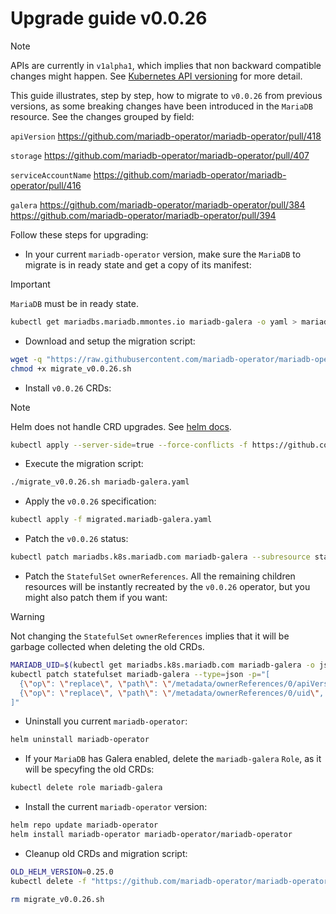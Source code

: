 # Upgrade guide v0.0.26

> [!NOTE]  
> APIs are currently in `v1alpha1`, which implies that non backward compatible changes might happen. See [Kubernetes API versioning](https://kubernetes.io/docs/reference/using-api/#api-versioning) for more detail.

This guide illustrates, step by step, how to migrate to `v0.0.26` from previous versions, as some breaking changes have been introduced in the `MariaDB` resource. See the changes grouped by field:

`apiVersion`
https://github.com/mariadb-operator/mariadb-operator/pull/418

`storage`
https://github.com/mariadb-operator/mariadb-operator/pull/407

`serviceAccountName`
https://github.com/mariadb-operator/mariadb-operator/pull/416

`galera`
https://github.com/mariadb-operator/mariadb-operator/pull/384
https://github.com/mariadb-operator/mariadb-operator/pull/394

Follow these steps for upgrading:

- In your current `mariadb-operator` version, make sure the `MariaDB` to migrate is in ready state and get a copy of its manifest:
> [!IMPORTANT]  
> `MariaDB` must be in ready state.
```bash
kubectl get mariadbs.mariadb.mmontes.io mariadb-galera -o yaml > mariadb-galera.yaml
```

- Download and setup the migration script:
```bash
wget -q "https://raw.githubusercontent.com/mariadb-operator/mariadb-operator/main/hack/migrate_v0.0.26.sh"
chmod +x migrate_v0.0.26.sh
```

- Install `v0.0.26` CRDs:
> [!NOTE]  
> Helm does not handle CRD upgrades. See [helm docs](https://helm.sh/docs/chart_best_practices/custom_resource_definitions/#some-caveats-and-explanations).

```bash
kubectl apply --server-side=true --force-conflicts -f https://github.com/mariadb-operator/mariadb-operator/releases/download/helm-chart-0.26.0/crds.yaml
```

- Execute the migration script:
```bash
./migrate_v0.0.26.sh mariadb-galera.yaml
```

- Apply the `v0.0.26` specification:
```bash
kubectl apply -f migrated.mariadb-galera.yaml
```

- Patch the `v0.0.26` status:
```bash
kubectl patch mariadbs.k8s.mariadb.com mariadb-galera --subresource status --type merge -p "$(cat status.mariadb-galera.yaml)"
```

- Patch the `StatefulSet` `ownerReferences`. All the remaining children resources will be instantly recreated by the `v0.0.26` operator, but you might also patch them if you want:
> [!WARNING]  
> Not changing the `StatefulSet` `ownerReferences` implies that it will be garbage collected when deleting the old CRDs.

```bash
MARIADB_UID=$(kubectl get mariadbs.k8s.mariadb.com mariadb-galera -o jsonpath="{.metadata.uid}")
kubectl patch statefulset mariadb-galera --type=json -p="[
  {\"op\": \"replace\", \"path\": \"/metadata/ownerReferences/0/apiVersion\", \"value\": \"k8s.mariadb.com/v1alpha1\"}, 
  {\"op\": \"replace\", \"path\": \"/metadata/ownerReferences/0/uid\", \"value\": \"${MARIADB_UID}\"}
]"
```

- Uninstall you current `mariadb-operator`:
```bash
helm uninstall mariadb-operator
```

- If your `MariaDB` has Galera enabled, delete the `mariadb-galera` `Role`, as it will be specyfing the old CRDs:
```bash
kubectl delete role mariadb-galera
```

- Install the current `mariadb-operator` version:
```bash
helm repo update mariadb-operator
helm install mariadb-operator mariadb-operator/mariadb-operator
```

- Cleanup old CRDs and migration script:
```bash
OLD_HELM_VERSION=0.25.0
kubectl delete -f "https://github.com/mariadb-operator/mariadb-operator/releases/download/helm-chart-${OLD_HELM_VERSION}/crds.yaml"
```
```bash
rm migrate_v0.0.26.sh
```
